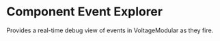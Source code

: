 # Component Event Explorer

Provides a real-time debug view of events in VoltageModular as they fire.